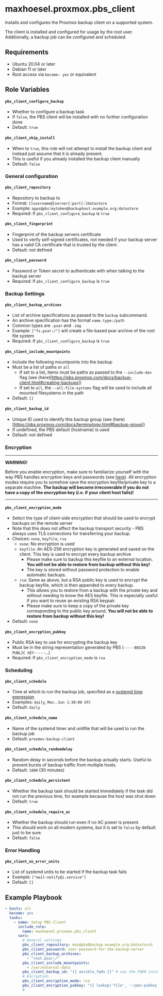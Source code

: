 # maxhoesel.proxmox.pbs_client

Installs and configures the Proxmox backup client on a supported system.

The client is installed and configured for usage by the root user.
Additionally, a backup job can be configured and scheduled.

## Requirements

- Ubuntu 20.04 or later
- Debian 11 or later
- Root access via `become: yes` or equivalent

## Role Variables

#### `pbs_client_configure_backup`
- Whether to configure a backup task
- If `false`, the PBS client will be installed with no further configuration done
- Default: `true`

#### `pbs_client_skip_install`
- When to `true`, this role will not attempt to install the backup client and instead just assume that it is already present.
- This is useful if you already installed the backup client manually
- Default: `false`

### General configuration

#### `pbs_client_repository`
- Repository to backup to
- Format: `[[username@]server[:port]:]datastore`
- Example: `apps@pbs!mytoken@backuphost.example.org:datastore`
- Required: If `pbs_client_configure_backup` is `true`

#### `pbs_client_fingerprint`
- Fingerprint of the backup servers certificate
- Used to verify self-signed certificates, not needed if your backup server has a valid CA certificate that is trusted by the client.
- Default: not defined

#### `pbs_client_password`
- Password or Token secret to authenticate with when talking to the backup server
- Required: If `pbs_client_configure_backup` is `true`

### Backup Settings

#### `pbs_client_backup_archives`
- List of archive specifications as passed to the `backup` subcommand.
- An archive specification has the format `name.type:/path`
- Common types are `.pxar` and `.img`
- Example: `["fs.pxar:/"]` will create a file-based pxar archive of the root file system
- Required: If `pbs_client_configure_backup` is `true`

#### `pbs_client_include_mountpoints`
- Include the following mountpoints into the backup
- Must be a list of paths or `all`
  - If set to a list, items must be paths as passed to the `--include-dev` flag (see (here)[https://pbs.proxmox.com/docs/backup-client.html#creating-backups])
  - If set to `all`, the `--all-file-systems` flag will be used to include all mounted filesystems in the path
- Default: `[]`

#### `pbs_client_backup_id`
- Unique ID used to identify this backup group (see (here)[https://pbs.proxmox.com/docs/terminology.html#backup-group])
- If undefined, the PBS default (hostname) is used
- Default: not defined

### Encryption

---

**WARNING!**

Before you enable encryption, make sure to familiarize yourself with the way PBS handles encryption keys and passwords (see [here](https://pbs.proxmox.com/docs/backup-client.html#encryption)).
All encryption modes require you to somehow save the encryption keyfile/private key to a separate machine.
**The backup will become irrecoverable if you do not have a copy of the encryption key (i.e. if your client host fails)!**

---

#### `pbs_client_encryption_mode`
- Select the type of client-side encryption that should be used to encrypt backups on the remote server
- Note that this does not affect the backup transport security - PBS always uses TLS connections for transferring your backup.
- Choices: `none`, `keyfile`, `rsa`
  - `none`: No encryption is used
  - `keyfile`: An AES-256 encryption key is generated and saved on the client. This key is used to encrypt every backup archive
    - Please make sure to backup this keyfile to an external location. **You will not be able to restore from backup without this key!**
    - The key is stored without password protection to enable automatic backups.
  - `rsa`: Same as above, but a RSA public key is used to encrypt the backup keyfile, which is then appended to every backup.
    - This allows you to restore from a backup with the private key and without needing to know the AES keyfile. This is especially useful if you want to reuse an existing RSA keypair.
    - Please make sure to keep a copy of the private key corresponding to the public key around. **You will not be able to restore from backup without this key!**
- Default: `none`

#### `pbs_client_encryption_pubkey`
- Public RSA key to use for encrypting the backup key
- Must be in the string representation generated by PBS (`-----BEGIN PUBLIC KEY-----`...)
- Required: If `pbs_client_encryption_mode` is `rsa`

### Scheduling

#### `pbs_client_schedule`
- Time at which to run the backup job, specified as a [systemd time expression](https://www.freedesktop.org/software/systemd/man/systemd.time.html#)
- Examples: `daily`, `Mon..Sun 1:30:00 UTC`
- Default: `daily`

#### `pbs_client_schedule_name`
- Name of the systemd timer and unitfile that will be used to run the backup job
- Default: `proxmox-backup-client`

#### `pbs_client_schedule_randomdelay`
- Random delay in seconds before the backup actually starts. Useful to prevent bursts of backup traffic from multiple hosts.
- Default: `1800` (30 minutes)

#### `pbs_client_schedule_persistent`
- Whether the backup task should be started immediately if the task did not run the previous time, for example because the host was shut down
- Default: `true`

#### `pbs_client_schedule_require_ac`
- Whether the backup should run even if no AC power is present.
- This should work on all modern systems, but it is set to `false` by default just to be sure.
- Default: `false`

### Error Handling

#### `pbs_client_on_error_units`
- List of systemd units to be started if the backup task fails
- Example: `["mail-notify@i.service"]`
- Default: `[]`

## Example Playbook

```yaml
- hosts: all
  become: yes
  tasks:
    - name: Setup PBS Client
      include_role:
        name: maxhoesel.proxmox.pbs_client
      vars:
        # General settings
        pbs_client_repository: max@pbs@backup.example.org:datastore1
        pbs_client_password: user-password-for-the-backup-server
        pbs_client_backup_archives:
          - "root.pxar:/"
        pbs_client_include_mountpoints:
          - /var/external-data
        pbs_client_backup_id: "{{ ansible_fqdn }}" # use the FQDN instead of just the hostname
        # Encryption
        pbs_client_encryption_mode: rsa
        pbs_client_encryption_pubkey: "{{ lookup('file', '~/pbs-pubkey.pem') }}"
        #

```
